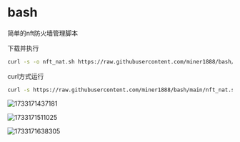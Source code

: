 # bash
简单的nft防火墙管理脚本

下载并执行

```bash
curl -s -o nft_nat.sh https://raw.githubusercontent.com/miner1888/bash/main/nft_nat.sh && sudo bash nft_nat.sh
```
curl方式运行

```bash
curl -s https://raw.githubusercontent.com/miner1888/bash/main/nft_nat.sh -o nft_nat.sh && sudo bash nft_nat.sh
```

![1733171437181](https://github.com/user-attachments/assets/cc730e43-8176-4890-9344-64ca6496039d)


![1733171511025](https://github.com/user-attachments/assets/2ca08ff1-5b29-422b-bbd0-99bdda9c0ddd)


![1733171638305](https://github.com/user-attachments/assets/935171de-1aa9-4c86-aa8d-17e5f3b81d18)
